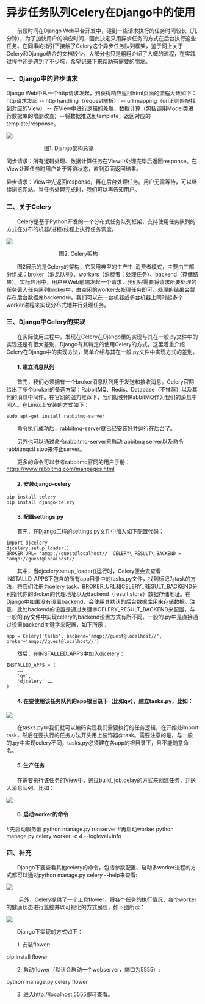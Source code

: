# 异步任务队列Celery在Django中的使用

　　前段时间在Django Web平台开发中，碰到一些请求执行的任务时间较长（几分钟），为了加快用户的响应时间，因此决定采用异步任务的方式在后台执行这些任务。在同事的指引下接触了Celery这个异步任务队列框架，鉴于网上关于Celery和Django结合的文档较少，大部分也只是粗粗介绍了大概的流程，在实践过程中还是遇到了不少坑，希望记录下来帮助有需要的朋友。

### 一、Django中的异步请求

Django Web中从一个http请求发起，到获得响应返回html页面的流程大致如下：http请求发起 -- http handling（request解析） -- url mapping（url正则匹配找到对应的View） -- 在View中进行逻辑的处理、数据计算（包括调用Model类进行数据库的增删改查）--将数据推送到template，返回对应的template/response。

![](https://images2015.cnblogs.com/blog/870989/201607/870989-20160702162058546-287839706.png)

                         图1\. Django架构总览

同步请求：所有逻辑处理、数据计算任务在View中处理完毕后返回response。在View处理任务时用户处于等待状态，直到页面返回结果。

异步请求：View中先返回response，再在后台处理任务。用户无需等待，可以继续浏览网站。当任务处理完成时，我们可以再告知用户。

### 二、关于Celery

　　Celery是基于Python开发的一个分布式任务队列框架，支持使用任务队列的方式在分布的机器/进程/线程上执行任务调度。

![](https://images2015.cnblogs.com/blog/870989/201607/870989-20160702162151906-1122811333.png)

   　　　　　　　　　图2\. Celery架构

　　图2展示的是Celery的架构，它采用典型的生产生-消费者模式，主要由三部分组成：broker（消息队列）、workers（消费者：处理任务）、backend（存储结果）。实际应用中，用户从Web前端发起一个请求，我们只需要将请求所要处理的任务丢入任务队列broker中，由空闲的worker去处理任务即可，处理的结果会暂存在后台数据库backend中。我们可以在一台机器或多台机器上同时起多个worker进程来实现分布式地并行处理任务。

### 三、Django中Celery的实现

　　在实际使用过程中，发现在Celery在Django里的实现与其在一般.py文件中的实现还是有很大差别，Django有其特定的使用Celery的方式。这里着重介绍Celery在Django中的实现方法，简单介绍与其在一般.py文件中实现方式的差别。

#### 　　1\. 建立消息队列

　　首先，我们必须拥有一个broker消息队列用于发送和接收消息。Celery官网给出了多个broker的备选方案：RabbitMQ、Redis、Database（不推荐）以及其他的消息中间件。在官网的强力推荐下，我们就使用RabbitMQ作为我们的消息中间人。在Linux上安装的方式如下：

```
sudo apt-get install rabbitmq-server
```

　　命令执行成功后，rabbitmq-server就已经安装好并运行在后台了。

　　另外也可以通过命令rabbitmq-server来启动rabbitmq server以及命令rabbitmqctl stop来停止server。

　　更多的命令可以参考rabbitmq官网的用户手册：https://www.rabbitmq.com/manpages.html

#### 　　2\. 安装django-celery

```
pip install celery
pip install django-celery
```

#### 　　3\. 配置settings.py

　　首先，在Django工程的settings.py文件中加入如下配置代码：

```
import djcelery
djcelery.setup_loader()
BROKER_URL= 'amqp://guest@localhost//' CELERY\_RESULT\_BACKEND = 'amqp://guest@localhost//'
```

　　其中，当djcelery.setup\_loader()运行时，Celery便会去查看INSTALLD\_APPS下包含的所有app目录中的tasks.py文件，找到标记为task的方法，将它们注册为celery task。BROKER\_URL和CELERY\_RESULT_BACKEND分别指代你的Broker的代理地址以及Backend（result store）数据存储地址。在Django中如果没有设置backend，会使用其默认的后台数据库用来存储数据。注意，此处backend的设置是通过关键字CELERY\_RESULT\_BACKEND来配置，与一般的.py文件中实现celery的backend设置方式有所不同。一般的.py中是直接通过设置backend关键字来配置，如下所示：

```
app = Celery('tasks', backend='amqp://guest@localhost//', broker='amqp://guest@localhost//')
```

　　然后，在INSTALLED_APPS中加入djcelery：

```
INSTALLED_APPS = (
    ……     
    'qv',
    'djcelery' ……   
) 
```



#### 　　4\. 在要使用该任务队列的app根目录下（比如qv），建立tasks.py，比如：

![](https://images2015.cnblogs.com/blog/870989/201607/870989-20160702154048609-1298268299.png)

　　在tasks.py中我们就可以编码实现我们需要执行的任务逻辑，在开始处import task，然后在要执行的任务方法开头用上装饰器@task。需要注意的是，与一般的.py中实现celery不同，tasks.py必须建在各app的根目录下，且不能随意命名。

#### 　　5\. 生产任务

　　在需要执行该任务的View中，通过build_job.delay的方式来创建任务，并送入消息队列。比如：

![](https://images2015.cnblogs.com/blog/870989/201607/870989-20160702160007874-2138852733.png)

#### 　　6\. 启动worker的命令

#先启动服务器
python manage.py runserver #再启动worker 
python manage.py celery worker -c 4 --loglevel=info

### 四、补充

　　Django下要查看其他celery的命令，包括参数配置、启动多worker进程的方式都可以通过python manage.py celery --help来查看:

![](https://images2015.cnblogs.com/blog/870989/201607/870989-20160702161929062-1646457731.png)

 　　另外，Celery提供了一个工具flower，将各个任务的执行情况、各个worker的健康状态进行监控并以可视化的方式展现，如下图所示：

![](https://images2015.cnblogs.com/blog/870989/201607/870989-20160702160947515-1604046730.png)

　　Django下实现的方式如下：　

　　1\. 安装flower:

pip install flower

　　2\. 启动flower（默认会启动一个webserver，端口为5555）:

python manage.py celery flower

　　3\. 进入http://localhost:5555即可查看。